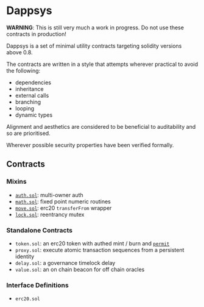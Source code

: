 # Dappsys

**WARNING**: This is still very much a work in progress. Do not use these contracts in production!

Dappsys is a set of minimal utility contracts targeting solidity versions above 0.8.

The contracts are written in a style that attempts wherever practical to avoid the following:

- dependencies
- inheritance
- external calls
- branching
- looping
- dynamic types

Alignment and aesthetics are considered to be beneficial to auditability and so are prioritised.

Wherever possible security properties have been verified formally.

## Contracts

### Mixins

- [`auth.sol`](./auth.md): multi-owner auth
- [`math.sol`](./math.md): fixed point numeric routines
- [`move.sol`](./move.md): erc20 `transferFrom` wrapper
- [`lock.sol`](./lock.md): reentrancy mutex

### Standalone Contracts

- `token.sol`: an erc20 token with authed mint / burn and [`permit`](https://eips.ethereum.org/EIPS/eip-2612)
- `proxy.sol`: execute atomic transaction sequences from a persistent identity
- `delay.sol`: a governance timelock delay
- `value.sol`: an on chain beacon for off chain oracles

### Interface Definitions

- `erc20.sol`
